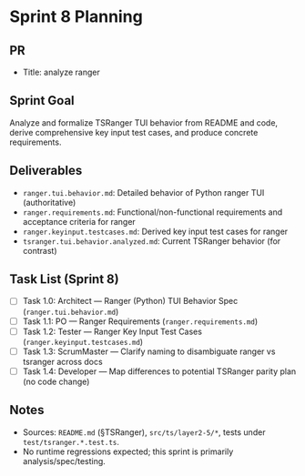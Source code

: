 # Sprint 8 Planning

## PR
- Title: analyze ranger

## Sprint Goal
Analyze and formalize TSRanger TUI behavior from README and code, derive comprehensive key input test cases, and produce concrete requirements.

## Deliverables
- `ranger.tui.behavior.md`: Detailed behavior of Python ranger TUI (authoritative)
- `ranger.requirements.md`: Functional/non-functional requirements and acceptance criteria for ranger
- `ranger.keyinput.testcases.md`: Derived key input test cases for ranger
- `tsranger.tui.behavior.analyzed.md`: Current TSRanger behavior (for contrast)

## Task List (Sprint 8)
- [ ] Task 1.0: Architect — Ranger (Python) TUI Behavior Spec (`ranger.tui.behavior.md`)
- [ ] Task 1.1: PO — Ranger Requirements (`ranger.requirements.md`)
- [ ] Task 1.2: Tester — Ranger Key Input Test Cases (`ranger.keyinput.testcases.md`)
- [ ] Task 1.3: ScrumMaster — Clarify naming to disambiguate ranger vs tsranger across docs
- [ ] Task 1.4: Developer — Map differences to potential TSRanger parity plan (no code change)

## Notes
- Sources: `README.md` (§TSRanger), `src/ts/layer2-5/*`, tests under `test/tsranger.*.test.ts`.
- No runtime regressions expected; this sprint is primarily analysis/spec/testing.